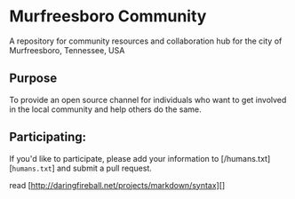# Murfreesboro Community
A repository for community resources and collaboration hub for the city of Murfreesboro, Tennessee, USA

## Purpose
To provide an open source channel for individuals who want to get involved in the local community and help
others do the same.

## Participating:

If you'd like to participate, please add your information to [/humans.txt][`humans.txt`] and submit a pull request.

read [http://daringfireball.net/projects/markdown/syntax][]

